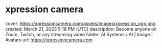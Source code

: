 # xpression camera

cover: https://xpressioncamera.com/assets/images/xpression_ogp.png
created: March 21, 2023 5:18 PM (UTC)
description: Become anyone on Zoom, Twitch, or any streaming video
folder: AI Systems / AI | Image | Avatars
url: https://xpressioncamera.com